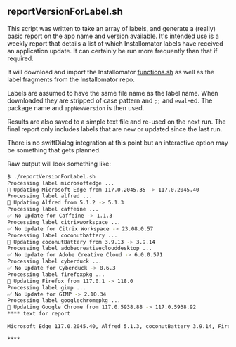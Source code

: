 ## reportVersionForLabel.sh

This script was written to take an array of labels, and generate a (really) basic report on the app name and version available. It's intended use is a weekly report that details a list of which Installomator labels have received an application update. It can certainly be run more frequently than that if required.

It will download and import the Installomator [functions.sh](https://github.com/Installomator/Installomator/blob/main/fragments/functions.sh) as well as the label fragments from the Installomator repo.

Labels are assumed to have the same file name as the label name. When downloaded they are stripped of case pattern and `;;` and `eval`-ed. The package name and `appNewVersion` is then used.

Results are also saved to a simple text file and re-used on the next run. The final report only includes labels that are new or updated since the last run.

There is no swiftDialog integration at this point but an interactive option may be something that gets planned.

Raw output will look something like:

```bash
$ ./reportVersionForLabel.sh
Processing label microsoftedge ...
📡 Updating Microsoft Edge from 117.0.2045.35 -> 117.0.2045.40
Processing label alfred ...
📡 Updating Alfred from 5.1.2 -> 5.1.3
Processing label caffeine ...
✅ No Update for Caffeine -> 1.1.3
Processing label citrixworkspace ...
✅ No Update for Citrix Workspace -> 23.08.0.57
Processing label coconutbattery ...
📡 Updating coconutBattery from 3.9.13 -> 3.9.14
Processing label adobecreativeclouddesktop ...
✅ No Update for Adobe Creative Cloud -> 6.0.0.571
Processing label cyberduck ...
✅ No Update for Cyberduck -> 8.6.3
Processing label firefoxpkg ...
📡 Updating Firefox from 117.0.1 -> 118.0
Processing label gimp ...
✅ No Update for GIMP -> 2.10.34
Processing label googlechromepkg ...
📡 Updating Google Chrome from 117.0.5938.88 -> 117.0.5938.92
**** text for report

Microsoft Edge 117.0.2045.40, Alfred 5.1.3, coconutBattery 3.9.14, Firefox 118.0, Google Chrome 117.0.5938.92 

****
``` 
